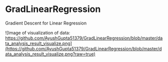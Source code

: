 # GradLinearRegression
Gradient Descent for Linear Regression

![Image of visualization of data: https://github.com/AyushGupta51379/GradLinearRegression/blob/master/data_analysis_result_visualize.png](https://github.com/AyushGupta51379/GradLinearRegression/blob/master/data_analysis_result_visualize.png?raw=true)
